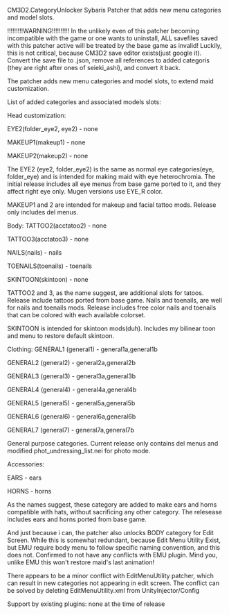 CM3D2.CategoryUnlocker
Sybaris Patcher that adds new menu categories and model slots.


!!!!!!!!!WARNING!!!!!!!!!!
In the unlikely even of this patcher becoming incompatible with the game or one wants to uninstall, ALL savefiles saved with this patcher active will be treated by the base game as invalid!
Luckily, this is not critical, because CM3D2 save editor exists(just google it). Convert the save file to .json, remove all references to added categoris (they are right after ones of seieki_ashi), and convert it back.


The patcher adds new menu categories and model slots, to extend maid customization.

List of added categories and associated models slots:

Head customization:

EYE2(folder_eye2, eye2) - none

MAKEUP1(makeup1) - none

MAKEUP2(makeup2) - none

The EYE2 (eye2, folder_eye2) is the same as normal eye categories(eye, folder_eye) and is intended for making maid with eye heterochromia. The initial release includes all eye menus from base game ported to it, and they affect right eye only. Mugen versions use EYE_R color.

MAKEUP1 and 2  are intended for makeup and facial tattoo mods. Release only includes del menus.

Body:
TATTOO2(acctatoo2) - none

TATTOO3(acctatoo3) - none

NAILS(nails) - nails

TOENAILS(toenails) - toenails

SKINTOON(skintoon) - none
    
TATTOO2 and 3, as the name suggest, are additional slots for tatoos. Release include tattoos ported from base game.
Nails and toenails, are well for nails and toenails mods. Release includes free color nails and toenails that can be colored with each available colorset.

SKINTOON is intended for skintoon mods(duh). Includes my bilinear toon and menu to restore default skintoon.

Clothing:
GENERAL1 (general1) - general1a,general1b

GENERAL2 (general2) - general2a,general2b

GENERAL3 (general3) - general3a,general3b

GENERAL4 (general4) - general4a,general4b

GENERAL5 (general5) - general5a,general5b

GENERAL6 (general6) - general6a,general6b

GENERAL7 (general7) - general7a,general7b
    
General purpose categories. Current release only contains del menus and modified phot_undressing_list.nei for photo mode.

Accessories:

EARS - ears

HORNS - horns

As the names suggest, these category are added to make ears and horns compatible with hats, without sacrificing any other category. The relesease includes ears and horns ported from base game.

And just because i can, the patcher also unlocks BODY category for Edit Screen. While this is somewhat redundant, because Edit Menu Utility Exist, but EMU require body menu to follow specific naming convention, and this does not.
Confirmed to not have any conflicts with EMU plugin. Mind you, unlike EMU this won't restore maid's last animation!

There appears to be a minor conflict with EditMenuUtility patcher, which can result in new categories not appearing in edit screen. The conflict can be solved by deleting EditMenuUtility.xml from UnityInjector/Config

Support by existing plugins:
none at the time of release
